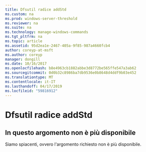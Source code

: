 ```yaml
---
title: Dfsutil radice addStd
ms.custom: na
ms.prod: windows-server-threshold
ms.reviewer: na
ms.suite: na
ms.technology: manage-windows-commands
ms.tgt_pltfrm: na
ms.topic: article
ms.assetid: 95d2ea1e-2467-405a-9f85-987a4660fcb4
author: coreyp-at-msft
ms.author: coreyp
manager: dongill
ms.date: 10/16/2017
ms.openlocfilehash: b8e4963cb1882abbe3d8772be565ffe547a3ab62
ms.sourcegitcommit: 0d0b32c8986ba7db9536e0b8648d4ddf9b03e452
ms.translationtype: MT
ms.contentlocale: it-IT
ms.lasthandoff: 04/17/2019
ms.locfileid: "59816912"
---
```

# <a name="dfsutil-root-addstd"></a>Dfsutil radice addStd



## <a name="this-topic-is-no-longer-available"></a>In questo argomento non è più disponibile

Siamo spiacenti, ovvero l'argomento richiesto non è più disponibile.